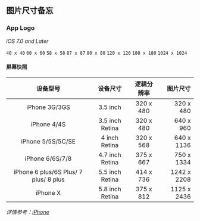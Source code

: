 ## 图片尺寸备忘

### App Logo

*iOS 7.0 and Later*

`40 x 40` `60 x 60` `58 x 58` `87 x 87` `80 x 80` `120 x 120` `180 x 180` `1024 x 1024`


#### 屏幕快照

| 设备型号 | 设备尺寸  | 逻辑分辨率 | 图片尺寸  |
|:------:| :-------------: |:-------------:| -----:|
|iPhone 3G/3GS| 3.5 inch  | 320 x 480 | 320 x 480 |
|iPhone 4/4S| 3.5 inch Retina  | 320 x 480 | 640 x 960 |
|iPhone 5/5S/5C/SE| 4 inch Retina  | 320 x 568   | 640 x 1136 |
|iPhone 6/6S/7/8| 4.7 inch Retina | 375 x 667  | 750 x 1334 |
|iPhone 6 plus/6S Plus/ 7 plus/ 8 plus| 5.5 inch Retina | 414 x 736  | 1242 x 2208|
|iPhone X| 5.8 inch Retina | 375 x 812  | 1125 x 2436|

*详情参考：[iPhone](https://zh.wikipedia.org/wiki/IPhone)*

